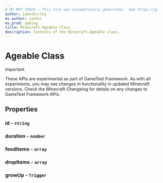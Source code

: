 ```yaml
---
# DO NOT TOUCH — This file was automatically generated.  See https://github.com/Mojang/MinecraftScriptingApiDocsGenerator to modify descriptions, examples, etc.
author: jakeshirley
ms.author: jashir
ms.prod: gaming
title: Minecraft.Ageable Class
description: Contents of the Minecraft.Ageable class.
---
```

# Ageable Class
>[!IMPORTANT]
>These APIs are experimental as part of GameTest Framework. As with all experiments, you may see changes in functionality in updated Minecraft versions. Check the Minecraft Changelog for details on any changes to GameTest Framework APIs.
## Properties
### **id** - `string`



### **duration** - `number`



### **feedItems** - `array`



### **dropItems** - `array`



### **growUp** - `Trigger`




